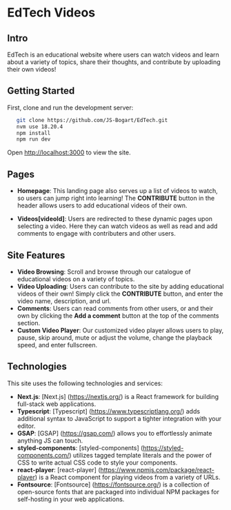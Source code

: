 # EdTech Videos

## Intro

EdTech is an educational website where users can watch videos and learn about a variety of topics, share their thoughts, and contribute by uploading their own videos!

## Getting Started

First, clone and run the development server:

```bash
   git clone https://github.com/JS-Bogart/EdTech.git
   nvm use 18.20.4
   npm install
   npm run dev
```

Open [http://localhost:3000](http://localhost:3000) to view the site.

## Pages

- **Homepage**: This landing page also serves up a list of videos to watch, so users can jump right into learning! The **CONTRIBUTE** button in the header allows users to add educational videos of their own.

- **Videos[videoId]**: Users are redirected to these dynamic pages upon selecting a video. Here they can watch videos as well as read and add comments to engage with contributers and other users.

## Site Features

- **Video Browsing**: Scroll and browse through our catalogue of educational videos on a variety of topics.
- **Video Uploading**: Users can contribute to the site by adding educational videos of their own! Simply click the **CONTRIBUTE** button, and enter the video name, description, and url.
- **Comments**: Users can read comments from other users, or and their own by clicking the **Add a comment** button at the top of the comments section.
- **Custom Video Player**: Our customized video player allows users to play, pause, skip around, mute or adjust the volume, change the playback speed, and enter fullscreen.

## Technologies

This site uses the following technologies and services:

- **Next.js**: [Next.js] (https://nextjs.org/) is a React framework for building full-stack web applications.
- **Typescript**: [Typescript] (https://www.typescriptlang.org/) adds additional syntax to JavaScript to support a tighter integration with your editor.
- **GSAP**: [GSAP] (https://gsap.com/) allows you to effortlessly animate anything JS can touch.
- **styled-components**: [styled-components] (https://styled-components.com/) utilizes tagged template literals and the power of CSS to write actual CSS code to style your components.
- **react-player**: [react-player] (https://www.npmjs.com/package/react-player) is a React component for playing videos from a variety of URLs.
- **Fontsource**: [Fontsource] (https://fontsource.org/) is a collection of open-source fonts that are packaged into individual NPM packages for self-hosting in your web applications.
